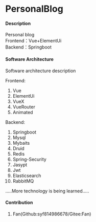 # PersonalBlog

#### Description
Personal blog  
Frontend：Vue+ElementUi  
Backend：Springboot  

#### Software Architecture
Software architecture description  

Frontend:  
1. Vue  
2. ElementUi  
3. VueX  
4. VueRouter  
5. Animated  

Backend:  
1. Springboot  
2. Mysql  
3. Mybaits  
4. Druid  
5. Redis  
6. Spring-Security  
7. Jasypt  
8. Jwt  
9. Elasticsearch
10. RabbitMQ

.....More technology is being learned.....

#### Contribution
1. Fan(Github:syf814986678/Gitee:Fan)

